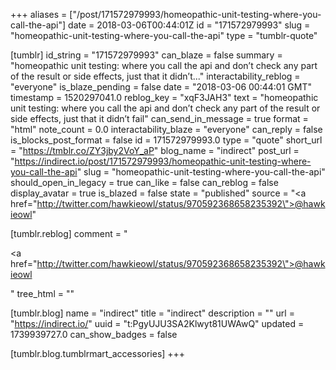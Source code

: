 +++
aliases = ["/post/171572979993/homeopathic-unit-testing-where-you-call-the-api"]
date = 2018-03-06T00:44:01Z
id = "171572979993"
slug = "homeopathic-unit-testing-where-you-call-the-api"
type = "tumblr-quote"

[tumblr]
id_string = "171572979993"
can_blaze = false
summary = "homeopathic unit testing: where you call the api and don’t check any part of the result or side effects, just that it didn’t..."
interactability_reblog = "everyone"
is_blaze_pending = false
date = "2018-03-06 00:44:01 GMT"
timestamp = 1520297041.0
reblog_key = "xqF3JAH3"
text = "homeopathic unit testing: where you call the api and don&rsquo;t check any part of the result or side effects, just that it didn&rsquo;t fail"
can_send_in_message = true
format = "html"
note_count = 0.0
interactability_blaze = "everyone"
can_reply = false
is_blocks_post_format = false
id = 171572979993.0
type = "quote"
short_url = "https://tmblr.co/ZY3jby2VoY_aP"
blog_name = "indirect"
post_url = "https://indirect.io/post/171572979993/homeopathic-unit-testing-where-you-call-the-api"
slug = "homeopathic-unit-testing-where-you-call-the-api"
should_open_in_legacy = true
can_like = false
can_reblog = false
display_avatar = true
is_blazed = false
state = "published"
source = "<a href=\"http://twitter.com/hawkieowl/status/970592368658235392\">@hawkieowl</a>"

[tumblr.reblog]
comment = "<p><a href=\"http://twitter.com/hawkieowl/status/970592368658235392\">@hawkieowl</a></p>"
tree_html = ""

[tumblr.blog]
name = "indirect"
title = "indirect"
description = ""
url = "https://indirect.io/"
uuid = "t:PgyUJU3SA2Klwyt81UWAwQ"
updated = 1739939727.0
can_show_badges = false

[tumblr.blog.tumblrmart_accessories]
+++
